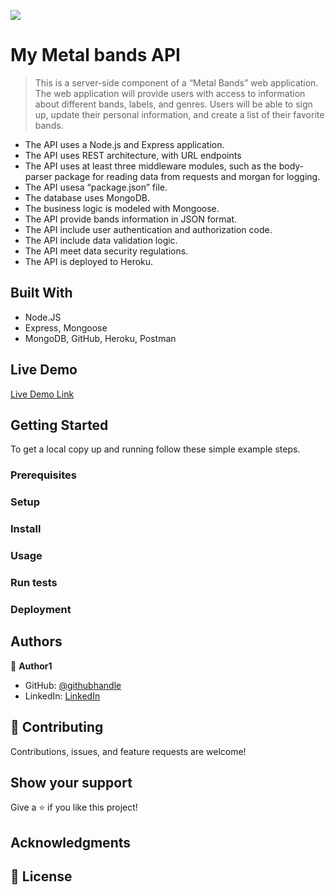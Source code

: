 ![](https://mybands.herokuapp.com/)

# My Metal bands API

> This is a server-side component of a “Metal Bands” web application. The web
application will provide users with access to information about different
bands, labels, and genres. Users will be able to sign up, update their
personal information, and create a list of their favorite bands.


* The API uses a Node.js and Express application.
* The API uses REST architecture, with URL endpoints 
* The API uses at least three middleware modules, such as the body-parser package for
reading data from requests and morgan for logging.
* The API usesa “package.json” file.
* The database uses MongoDB.
* The business logic is modeled with Mongoose.
* The API provide bands information in JSON format.
* The API include user authentication and authorization code.
* The API include data validation logic.
* The API meet data security regulations.
* The API is deployed to Heroku.


## Built With

- Node.JS
- Express, Mongoose
- MongoDB, GitHub, Heroku, Postman

## Live Demo

[Live Demo Link](https://mybands.herokuapp.com/)


## Getting Started


To get a local copy up and running follow these simple example steps.

### Prerequisites

### Setup

### Install

### Usage

### Run tests

### Deployment



## Authors

👤 **Author1**

- GitHub: [@githubhandle](https://github.com/PierrePetitpas)
- LinkedIn: [LinkedIn](https://www.linkedin.com/in/pierre-petitpas-3021861)


## 🤝 Contributing

Contributions, issues, and feature requests are welcome!

## Show your support

Give a ⭐️ if you like this project!

## Acknowledgments


## 📝 License
